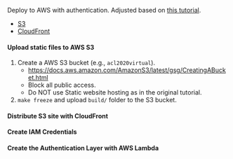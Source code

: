Deploy to AWS with authentication.
Adjusted based on [this tutorial](https://douglasduhaime.com/posts/s3-lambda-auth.html).

* [S3](https://aws.amazon.com/s3/)
* [CloudFront](https://aws.amazon.com/cloudfront/)

#### Upload static files to AWS S3

1. Create a AWS S3 bucket (e.g., `acl2020virtual`).
    * https://docs.aws.amazon.com/AmazonS3/latest/gsg/CreatingABucket.html
    * Block all public access.
    * Do NOT use Static website hosting as in the original tutorial.
1. `make freeze` and upload `build/` folder to the S3 bucket.

#### Distribute S3 site with CloudFront

#### Create IAM Credentials

#### Create the Authentication Layer with AWS Lambda

